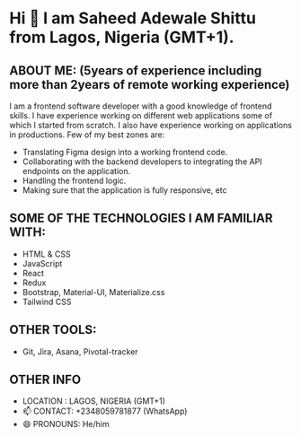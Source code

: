 # Hi 👋 I am Saheed Adewale Shittu from Lagos, Nigeria (GMT+1).

## ABOUT ME: (5years of experience including more than 2years of remote working experience)
I am a frontend software developer with a good knowledge of frontend skills. I have experience working on different web applications some of which I started from scratch. I also have experience working on applications in productions. Few of my best zones are:
 - Translating Figma design into a working frontend code.
 - Collaborating with the backend developers to integrating the API endpoints on the application.
 - Handling the frontend logic.
 - Making sure that the application is fully responsive, etc

## SOME OF THE TECHNOLOGIES I AM FAMILIAR WITH:
 - HTML & CSS
 - JavaScript
 - React
 - Redux
 - Bootstrap, Material-UI, Materialize.css
 - Tailwind CSS

## OTHER TOOLS:
 - Git, Jira, Asana, Pivotal-tracker

## OTHER INFO
- LOCATION   : LAGOS, NIGERIA (GMT+1)
- 📫 CONTACT: +2348059781877 (WhatsApp)
- 😄 PRONOUNS: He/him
